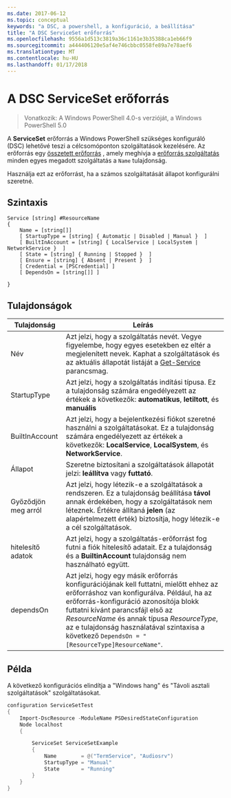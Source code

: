 ```yaml
---
ms.date: 2017-06-12
ms.topic: conceptual
keywords: "a DSC, a powershell, a konfiguráció, a beállítása"
title: "A DSC ServiceSet erőforrás"
ms.openlocfilehash: 9556a1d513c3819a36c1161e3b35388ca1eb66f9
ms.sourcegitcommit: a444406120e5af4e746cbbc0558fe89a7e78aef6
ms.translationtype: MT
ms.contentlocale: hu-HU
ms.lasthandoff: 01/17/2018
---
```

# <a name="dsc-serviceset-resource"></a>A DSC ServiceSet erőforrás

> Vonatkozik: A Windows PowerShell 4.0-s verzióját, a Windows PowerShell 5.0


A **ServiceSet** erőforrás a Windows PowerShell szükséges konfiguráló (DSC) lehetővé teszi a célcsomóponton szolgáltatások kezelésére. Az erőforrás egy [összetett erőforrás](authoringResourceComposite.md) , amely meghívja a [erőforrás szolgáltatás](serviceResource.md) minden egyes megadott szolgáltatás a `Name` tulajdonság.

Használja ezt az erőforrást, ha a számos szolgáltatását állapot konfigurálni szeretné.

## <a name="syntax"></a>Szintaxis

```
Service [string] #ResourceName
{
    Name = [string[]]
    [ StartupType = [string] { Automatic | Disabled | Manual }  ]
    [ BuiltInAccount = [string] { LocalService | LocalSystem | NetworkService }  ]
    [ State = [string] { Running | Stopped }  ]
    [ Ensure = [string] { Absent | Present }  ]
    [ Credential = [PSCredential] ]
    [ DependsOn = [string[]] ]
    
}
```

## <a name="properties"></a>Tulajdonságok

|  Tulajdonság  |  Leírás   | 
|---|---| 
| Név| Azt jelzi, hogy a szolgáltatás nevét. Vegye figyelembe, hogy egyes esetekben ez eltér a megjelenített nevek. Kaphat a szolgáltatások és az aktuális állapotát listáját a [Get-Service](https://technet.microsoft.com/en-us/library/hh849804.aspx) parancsmag.|
| StartupType| Azt jelzi, hogy a szolgáltatás indítási típusa. Ez a tulajdonság számára engedélyezett az értékek a következők: **automatikus**, **letiltott**, és **manuális**|  
| BuiltInAccount| Azt jelzi, hogy a bejelentkezési fiókot szeretné használni a szolgáltatásokat. Ez a tulajdonság számára engedélyezett az értékek a következők: **LocalService**, **LocalSystem**, és **NetworkService**.| 
| Állapot| Szeretne biztosítani a szolgáltatások állapotát jelzi: **leállítva** vagy **futtató**.| 
| Győződjön meg arról| Azt jelzi, hogy létezik-e a szolgáltatások a rendszeren. Ez a tulajdonság beállítása **távol** annak érdekében, hogy a szolgáltatások nem léteznek. Értékre állítaná **jelen** (az alapértelmezett érték) biztosítja, hogy létezik-e a cél szolgáltatások.|
| hitelesítő adatok| Azt jelzi, hogy a szolgáltatás-erőforrást fog futni a fiók hitelesítő adatait. Ez a tulajdonság és a **BuiltinAccount** tulajdonság nem használható együtt.| 
| dependsOn| Azt jelzi, hogy egy másik erőforrás konfigurációjának kell futtatni, mielőtt ehhez az erőforráshoz van konfigurálva. Például, ha az erőforrás-konfiguráció azonosítója blokk futtatni kívánt parancsfájl első az *ResourceName* és annak típusa *ResourceType*, az e tulajdonság használatával szintaxisa a következő `DependsOn = "[ResourceType]ResourceName"`.| 



## <a name="example"></a>Példa

A következő konfigurációs elindítja a "Windows hang" és "Távoli asztali szolgáltatások" szolgáltatásokat.

```powershell
configuration ServiceSetTest
{
    Import-DscResource -ModuleName PSDesiredStateConfiguration
    Node localhost
    {

        ServiceSet ServiceSetExample
        {
            Name        = @("TermService", "Audiosrv")
            StartupType = "Manual"
            State       = "Running"
        } 
    }
}
```


